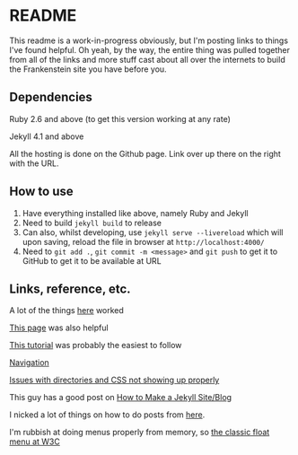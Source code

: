 # README

This readme is a work-in-progress obviously, but I'm posting links to things I've found helpful. Oh yeah, by the way, the entire thing was pulled together from all of the links and more stuff cast about all over the internets to build the Frankenstein site you have before you.

## Dependencies

Ruby 2.6 and above (to get this version working at any rate)

Jekyll 4.1 and above

All the hosting is done on the Github page. Link over up there on the right with the URL.

## How to use

1. Have everything installed like above, namely Ruby and Jekyll
2. Need to build `jekyll build` to release
3. Can also, whilst developing, use `jekyll serve --livereload` which will upon saving, reload the file in browser at `http://localhost:4000/`
4. Need to `git add .`, `git commit -m <message>` and `git push` to get it to GitHub to get it to be available at URL

## Links, reference, etc.

A lot of the things [here](https://github.com/jekyll/jekyll/issues/3984) worked

[This page](https://idratherbewriting.com/documentation-theme-jekyll/mydoc_install_jekyll_on_mac.html) was also helpful

[This tutorial](https://www.youtube.com/watch?v=-LhLFeuvc38) was probably the easiest to follow

[Navigation](https://learn.cloudcannon.com/jekyll/simple-navigation/)

[Issues with directories and CSS not showing up properly](https://github.community/t/css-not-being-applied-in-pages/10466/10)

This guy has a good post on [How to Make a Jekyll Site/Blog](https://brianm.me/posts/how-to-make-jekyll-site-blog)

I nicked a lot of things on how to do posts from [here](https://www.section.io/engineering-education/build-a-jekyll-site/).

I'm rubbish at doing menus properly from memory, so [the classic float menu at W3C](https://www.w3schools.com/Css/css_navbar_horizontal.asp)
